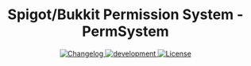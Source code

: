 <h1 align="center">Spigot/Bukkit Permission System - PermSystem</h1>
<p align="center">
    <a href="https://github.com/CrazyCraftLand/PermissionSystem-Spigot">
        <img src="https://img.shields.io/badge/version-1.5-blue.svg" alt="Changelog" />
    </a>
    <a href="https://github.com/CrazyCraftLand/PermissionSystem-Spigot">
        <img src="https://img.shields.io/badge/release-development-orange.svg" alt="development" />
    </a>
    <a href="https://creativecommons.org/licenses/by-sa/4.0/">
        <img src="https://img.shields.io/badge/license-CC--BY--SA-4CB697.svg" alt="License" />
    </a>
</p>
